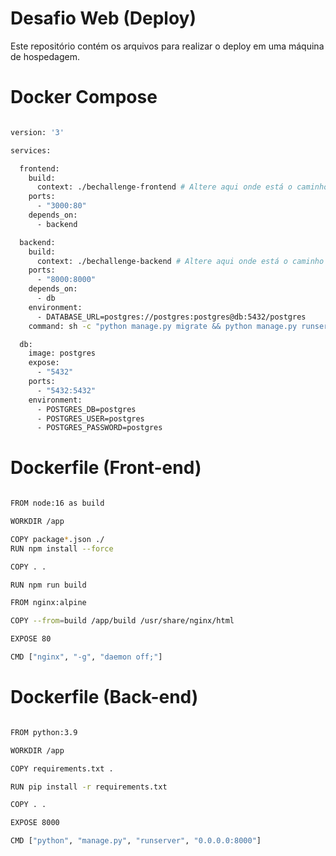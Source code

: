 # Desafio Web (Deploy)

Este repositório contém os arquivos para realizar o deploy em uma máquina de hospedagem.

# Docker Compose

```bash

version: '3'

services:

  frontend:
    build:
      context: ./bechallenge-frontend # Altere aqui onde está o caminho do projeto front-end, neste caso estou utilizando na pasta raiz.
    ports:
      - "3000:80"
    depends_on:
      - backend

  backend:
    build:
      context: ./bechallenge-backend # Altere aqui onde está o caminho do projeto back-end, neste caso estou utilizando na pasta raiz.
    ports:
      - "8000:8000"
    depends_on:
      - db
    environment:
      - DATABASE_URL=postgres://postgres:postgres@db:5432/postgres
    command: sh -c "python manage.py migrate && python manage.py runserver 0.0.0.0:8000"

  db:
    image: postgres
    expose:
      - "5432"
    ports:
      - "5432:5432"
    environment:
      - POSTGRES_DB=postgres
      - POSTGRES_USER=postgres
      - POSTGRES_PASSWORD=postgres

```

# Dockerfile (Front-end)

```bash

FROM node:16 as build

WORKDIR /app

COPY package*.json ./
RUN npm install --force

COPY . .

RUN npm run build

FROM nginx:alpine

COPY --from=build /app/build /usr/share/nginx/html

EXPOSE 80

CMD ["nginx", "-g", "daemon off;"]

```

# Dockerfile (Back-end)

```bash

FROM python:3.9

WORKDIR /app

COPY requirements.txt .

RUN pip install -r requirements.txt

COPY . .

EXPOSE 8000

CMD ["python", "manage.py", "runserver", "0.0.0.0:8000"]

```
